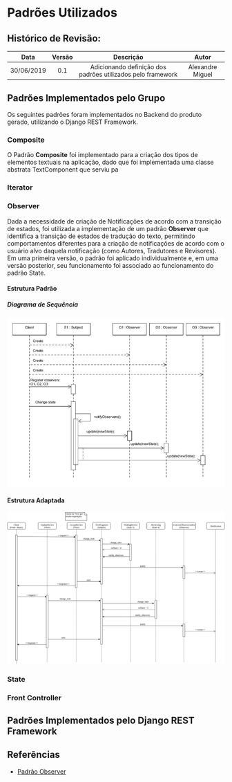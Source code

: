 # Padrões Utilizados

## Histórico de Revisão:
| Data | Versão | Descrição | Autor |
|:---:|:---:|:---:|:---:|
| 30/06/2019 | 0.1 | Adicionando definição dos padrões utilizados pelo framework | Alexandre Miguel |

## Padrões Implementados pelo Grupo

Os seguintes padrões foram implementados no Backend do produto gerado, utilizando o Django REST Framework.

### Composite

O Padrão **Composite** foi implementado para a criação dos tipos de elementos textuais na aplicação, dado que foi implementada uma classe abstrata TextComponent que serviu pa

### Iterator

### Observer

Dada a necessidade de criação de Notificações de acordo com a transição de estados, foi utilizada a implementação de um padrão **Observer** que identifica a transição de estados de tradução do texto, permitindo comportamentos diferentes para a criação de notificações de acordo com o usuário alvo daquela notificação (como Autores, Tradutores e Revisores). Em uma primeira versão, o padrão foi aplicado individualmente e, em uma versão posterior, seu funcionamento foi associado ao funcionamento do padrão State.

#### Estrutura Padrão

##### Diagrama de Sequência

![observer_sequence_diagram](../../assets/desenho/padroes/observer-sequence-diagram.png)

#### Estrutura Adaptada

![observer_sequence_diagram_real](../../assets/desenho/padroes/observer-sequence-diagram-real.png)

### State



### Front Controller


## Padrões Implementados pelo Django REST Framework

## Referências

- [Padrão Observer](https://refactoring.guru/design-patterns/composite)
